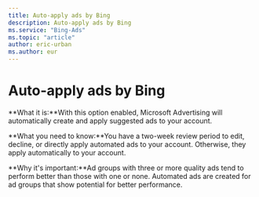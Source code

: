 ```yaml
---
title: Auto-apply ads by Bing
description: Auto-apply ads by Bing
ms.service: "Bing-Ads"
ms.topic: "article"
author: eric-urban
ms.author: eur
---
```


# Auto-apply ads by Bing

**What it is:**With this option enabled, Microsoft Advertising will automatically create and apply suggested ads to your account.

**What you need to know:**You have a two-week review period to edit, decline, or directly apply automated ads to your account. Otherwise, they apply automatically to your account.

**Why it's important:**Ad groups with three or more quality ads tend to perform better than those with one or none. Automated ads are created for ad groups that show potential for better performance.



